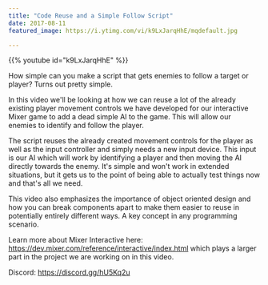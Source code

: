 ```yaml
---
title: "Code Reuse and a Simple Follow Script"
date: 2017-08-11
featured_image: https://i.ytimg.com/vi/k9LxJarqHhE/mqdefault.jpg

---
```


{{% youtube id="k9LxJarqHhE" %}}

How simple can you make a script that gets enemies to follow a target or player? Turns out pretty simple.

In this video we'll be looking at how we can reuse a lot of the already existing player movement controls we have developed for our interactive Mixer game to add a dead simple AI to the game. This will allow our enemies to identify and follow the player.

The script reuses the already created movement controls for the player as well as the input controller and simply needs a new input device. This input is our AI which will work by identifying a player and then moving the AI directly towards the enemy. It's simple and won't work in extended situations, but it gets us to the point of being able to actually test things now and that's all we need.

This video also emphasizes the importance of object oriented design and how you can break components apart to make them easier to reuse in potentially entirely different ways. A key concept in any programming scenario.

Learn more about Mixer Interactive here: https://dev.mixer.com/reference/interactive/index.html which plays a larger part in the project we are working on in this video.

Discord: https://discord.gg/hU5Kq2u
